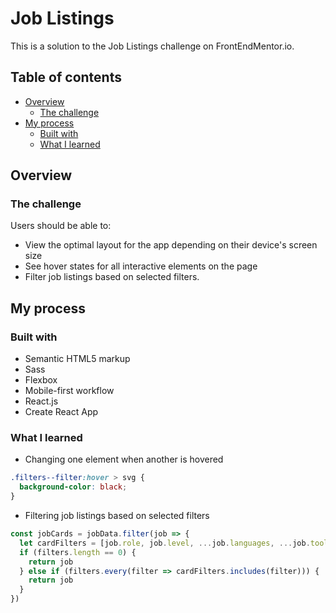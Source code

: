 # Job Listings

This is a solution to the Job Listings challenge on FrontEndMentor.io.

## Table of contents

- [Overview](#overview)
  - [The challenge](#the-challenge)
- [My process](#my-process)
  - [Built with](#built-with)
  - [What I learned](#what-i-learned)

## Overview

### The challenge

Users should be able to:

- View the optimal layout for the app depending on their device's screen size
- See hover states for all interactive elements on the page
- Filter job listings based on selected filters.

## My process

### Built with

- Semantic HTML5 markup
- Sass
- Flexbox
- Mobile-first workflow
- React.js
- Create React App


### What I learned

- Changing one element when another is hovered
```css
.filters--filter:hover > svg {
  background-color: black;
}
```

- Filtering job listings based on selected filters
```js
const jobCards = jobData.filter(job => {
  let cardFilters = [job.role, job.level, ...job.languages, ...job.tools]
  if (filters.length == 0) {
    return job
  } else if (filters.every(filter => cardFilters.includes(filter))) {
    return job
  }
})
```